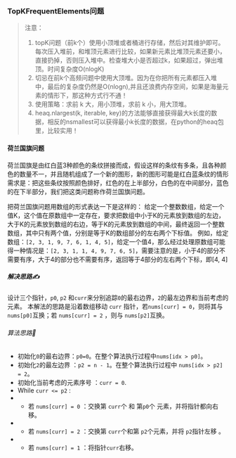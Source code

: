 ### TopKFrequentElements问题
> 注意：
> 1. topK问题（前k个）使用小顶堆或者桶进行存储，然后对其维护即可。每次压入堆前，和堆顶元素进行比较，如果新元素比堆顶元素还要小，直接扔掉，否则压入堆中。检查堆大小是否超过k，如果超过，弹出堆顶。时间复杂度O(nlogK)
> 2. 切忌在前k个高频问题中使用大顶堆。因为在你把所有元素都压入堆中，最后的复杂度仍然是O(nlogn),并且还浪费内存空间，如果是海量元素的情形下，那这种方式行不通！
> 3. 使用策略：求前 k 大，用小顶堆，求前 k 小，用大顶堆。
> 4. heaq.nlargest(k, iterable, key)的方法能够直接获得最大k长度的数据，相反的nsmallest可以获得最小k长度的数据，在python的heaq包里，比较实用！

#### 荷兰国旗问题
荷兰国旗是由红白蓝3种颜色的条纹拼接而成，假设这样的条纹有多条，且各种颜色的数量不一，并且随机组成了一个新的图形，新的图形可能是红白蓝条纹的情形
需求是：把这些条纹按照颜色排好，红色的在上半部分，白色的在中间部分，蓝色的在下半部分，我们把这类问题称作荷兰国旗问题。

把荷兰国旗问题用数组的形式表达一下是这样的：
给定一个整数数组，给定一个值K，这个值在原数组中一定存在，要求把数组中小于K的元素放到数组的左边，大于K的元素放到数组的右边，等于K的元素放到数组的中间，最终返回一个整数数组，其中只有两个值，分别是等于K的数组部分的左右两个下标值。
例如，给定数组：`[2, 3, 1, 9, 7, 6, 1, 4, 5]`，给定一个值4，那么经过处理原数组可能得一种情况是：`[2, 3, 1, 1, 4, 9, 7, 6, 5]`，需要注意的是，小于4的部分不需要有序，大于4的部分也不需要有序，返回等于4部分的左右两个下标，即[4, 4]

##### 解决思路✍
设计三个指针，`p0`, `p2` 和`curr`来分别追踪`0`的最右边界，`2`的最左边界和当前考虑的元素。
本解法的思路是沿着数组移动 `curr` 指针，若`nums[curr] = 0`，则将其与 `nums[p0]`互换；若 `nums[curr] = 2` ，则与 `nums[p2]`互换。
###### 算法思路📖
- 初始化`0`的最右边界：`p0=0`。在整个算法执行过程中`nums[idx > p0]`。
- 初始化`2`的最左边界 ：`p2 = n - 1`。在整个算法执行过程中 `nums[idx > p2] = 2`。
- 初始化当前考虑的元素序号 ：`curr = 0`.
- While `curr <= p2` :
- - 若 `nums[curr] = 0` ：交换第 `curr`个 和 第`p0`个 元素，并将指针都向右移。
- - 若 `nums[curr] = 2` ：交换第 `curr`个和第 `p2`个元素，并将 `p2`指针左移 。
- - 若 `nums[curr] = 1` ：将指针`curr`右移。